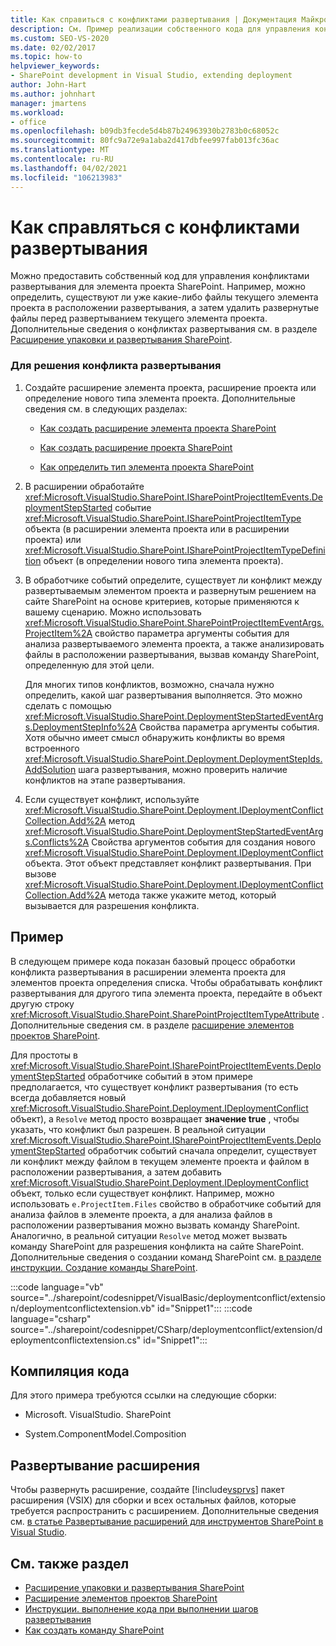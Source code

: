 ```yaml
---
title: Как справиться с конфликтами развертывания | Документация Майкрософт
description: См. Пример реализации собственного кода для управления конфликтами развертывания для элемента проекта SharePoint.
ms.custom: SEO-VS-2020
ms.date: 02/02/2017
ms.topic: how-to
helpviewer_keywords:
- SharePoint development in Visual Studio, extending deployment
author: John-Hart
ms.author: johnhart
manager: jmartens
ms.workload:
- office
ms.openlocfilehash: b09db3fecde5d4b87b24963930b2783b0c68052c
ms.sourcegitcommit: 80fc9a72e9a1aba2d417dbfee997fab013fc36ac
ms.translationtype: MT
ms.contentlocale: ru-RU
ms.lasthandoff: 04/02/2021
ms.locfileid: "106213983"
---
```

# <a name="how-to-handle-deployment-conflicts"></a>Как справляться с конфликтами развертывания
  Можно предоставить собственный код для управления конфликтами развертывания для элемента проекта SharePoint. Например, можно определить, существуют ли уже какие-либо файлы текущего элемента проекта в расположении развертывания, а затем удалить развернутые файлы перед развертыванием текущего элемента проекта. Дополнительные сведения о конфликтах развертывания см. в разделе [Расширение упаковки и развертывания SharePoint](../sharepoint/extending-sharepoint-packaging-and-deployment.md).

### <a name="to-handle-a-deployment-conflict"></a>Для решения конфликта развертывания

1. Создайте расширение элемента проекта, расширение проекта или определение нового типа элемента проекта. Дополнительные сведения см. в следующих разделах:

    - [Как создать расширение элемента проекта SharePoint](../sharepoint/how-to-create-a-sharepoint-project-item-extension.md)

    - [Как создать расширение проекта SharePoint](../sharepoint/how-to-create-a-sharepoint-project-extension.md)

    - [Как определить тип элемента проекта SharePoint](../sharepoint/how-to-define-a-sharepoint-project-item-type.md)

2. В расширении обработайте <xref:Microsoft.VisualStudio.SharePoint.ISharePointProjectItemEvents.DeploymentStepStarted> событие <xref:Microsoft.VisualStudio.SharePoint.ISharePointProjectItemType> объекта (в расширении элемента проекта или в расширении проекта) или <xref:Microsoft.VisualStudio.SharePoint.ISharePointProjectItemTypeDefinition> объект (в определении нового типа элемента проекта).

3. В обработчике событий определите, существует ли конфликт между развертываемым элементом проекта и развернутым решением на сайте SharePoint на основе критериев, которые применяются к вашему сценарию. Можно использовать <xref:Microsoft.VisualStudio.SharePoint.SharePointProjectItemEventArgs.ProjectItem%2A> свойство параметра аргументы события для анализа развертываемого элемента проекта, а также анализировать файлы в расположении развертывания, вызвав команду SharePoint, определенную для этой цели.

     Для многих типов конфликтов, возможно, сначала нужно определить, какой шаг развертывания выполняется. Это можно сделать с помощью <xref:Microsoft.VisualStudio.SharePoint.DeploymentStepStartedEventArgs.DeploymentStepInfo%2A> Свойства параметра аргументы события. Хотя обычно имеет смысл обнаружить конфликты во время встроенного <xref:Microsoft.VisualStudio.SharePoint.Deployment.DeploymentStepIds.AddSolution> шага развертывания, можно проверить наличие конфликтов на этапе развертывания.

4. Если существует конфликт, используйте <xref:Microsoft.VisualStudio.SharePoint.Deployment.IDeploymentConflictCollection.Add%2A> метод <xref:Microsoft.VisualStudio.SharePoint.DeploymentStepStartedEventArgs.Conflicts%2A> Свойства аргументов события для создания нового <xref:Microsoft.VisualStudio.SharePoint.Deployment.IDeploymentConflict> объекта. Этот объект представляет конфликт развертывания. При вызове <xref:Microsoft.VisualStudio.SharePoint.Deployment.IDeploymentConflictCollection.Add%2A> метода также укажите метод, который вызывается для разрешения конфликта.

## <a name="example"></a>Пример
 В следующем примере кода показан базовый процесс обработки конфликта развертывания в расширении элемента проекта для элементов проекта определения списка. Чтобы обрабатывать конфликт развертывания для другого типа элемента проекта, передайте в объект другую строку <xref:Microsoft.VisualStudio.SharePoint.SharePointProjectItemTypeAttribute> . Дополнительные сведения см. в разделе [расширение элементов проектов SharePoint](../sharepoint/extending-sharepoint-project-items.md).

 Для простоты в <xref:Microsoft.VisualStudio.SharePoint.ISharePointProjectItemEvents.DeploymentStepStarted> обработчике событий в этом примере предполагается, что существует конфликт развертывания (то есть всегда добавляется новый <xref:Microsoft.VisualStudio.SharePoint.Deployment.IDeploymentConflict> объект), а `Resolve` метод просто возвращает **значение true** , чтобы указать, что конфликт был разрешен. В реальной ситуации <xref:Microsoft.VisualStudio.SharePoint.ISharePointProjectItemEvents.DeploymentStepStarted> обработчик событий сначала определит, существует ли конфликт между файлом в текущем элементе проекта и файлом в расположении развертывания, а затем добавить <xref:Microsoft.VisualStudio.SharePoint.Deployment.IDeploymentConflict> объект, только если существует конфликт. Например, можно использовать `e.ProjectItem.Files` свойство в обработчике событий для анализа файлов в элементе проекта, а для анализа файлов в расположении развертывания можно вызвать команду SharePoint. Аналогично, в реальной ситуации `Resolve` метод может вызвать команду SharePoint для разрешения конфликта на сайте SharePoint. Дополнительные сведения о создании команд SharePoint см. [в разделе инструкции. Создание команды SharePoint](../sharepoint/how-to-create-a-sharepoint-command.md).

 :::code language="vb" source="../sharepoint/codesnippet/VisualBasic/deploymentconflict/extension/deploymentconflictextension.vb" id="Snippet1":::
 :::code language="csharp" source="../sharepoint/codesnippet/CSharp/deploymentconflict/extension/deploymentconflictextension.cs" id="Snippet1":::

## <a name="compile-the-code"></a>Компиляция кода
 Для этого примера требуются ссылки на следующие сборки:

- Microsoft. VisualStudio. SharePoint

- System.ComponentModel.Composition

## <a name="deploy-the-extension"></a>Развертывание расширения
 Чтобы развернуть расширение, создайте [!include[vsprvs](../sharepoint/includes/vsprvs-md.md)] пакет расширения (VSIX) для сборки и всех остальных файлов, которые требуется распространить с расширением. Дополнительные сведения см. [в статье Развертывание расширений для инструментов SharePoint в Visual Studio](../sharepoint/deploying-extensions-for-the-sharepoint-tools-in-visual-studio.md).

## <a name="see-also"></a>См. также раздел
- [Расширение упаковки и развертывания SharePoint](../sharepoint/extending-sharepoint-packaging-and-deployment.md)
- [Расширение элементов проектов SharePoint](../sharepoint/extending-sharepoint-project-items.md)
- [Инструкции. выполнение кода при выполнении шагов развертывания](../sharepoint/how-to-run-code-when-deployment-steps-are-executed.md)
- [Как создать команду SharePoint](../sharepoint/how-to-create-a-sharepoint-command.md)
